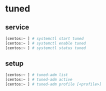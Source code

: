 # tuned

## service

```bash
[centos:~ ] # systemctl start tuned
[centos:~ ] # systemctl enable tuned
[centos:~ ] # systemctl status tuned
```


## setup

```bash
[centos:~ ] # tuned-adm list
[centos:~ ] # tuned-adm active
[centos:~ ] # tuned-adm profile [<profile>]
```
